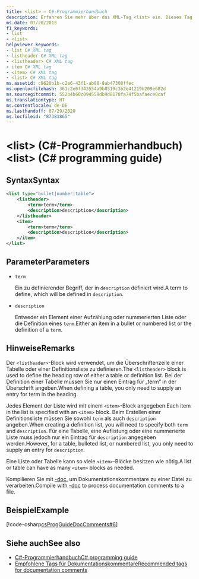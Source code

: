 ```yaml
---
title: <list> – C#-Programmierhandbuch
description: Erfahren Sie mehr über das XML-Tag <list> ein. Dieses Tag wird verwendet, um Tabellen und die zugehörige Definition sowie Aufzählungen oder nummerierte Listen mithilfe von item-Blöcken zu erstellen.
ms.date: 07/20/2015
f1_keywords:
- list
- <list>
helpviewer_keywords:
- list C# XML tag
- listheader C# XML tag
- <listheader> C# XML tag
- item C# XML tag
- <item> C# XML tag
- <list> C# XML tag
ms.assetid: c9620b1b-c2e6-43f1-ab88-8ab47308ffec
ms.openlocfilehash: 361c2e6f343554a9b8519c3b2e41219b209e682d
ms.sourcegitcommit: 552b4b60c094559db9d8178fa74f5bafaece0caf
ms.translationtype: HT
ms.contentlocale: de-DE
ms.lasthandoff: 07/29/2020
ms.locfileid: "87381865"
---
```

# <a name="list-c-programming-guide"></a><span data-ttu-id="7492c-105">\<list> (C#-Programmierhandbuch)</span><span class="sxs-lookup"><span data-stu-id="7492c-105">\<list> (C# programming guide)</span></span>

## <a name="syntax"></a><span data-ttu-id="7492c-106">Syntax</span><span class="sxs-lookup"><span data-stu-id="7492c-106">Syntax</span></span>

```xml
<list type="bullet|number|table">
    <listheader>
        <term>term</term>
        <description>description</description>
    </listheader>
    <item>
        <term>term</term>
        <description>description</description>
    </item>
</list>
```

## <a name="parameters"></a><span data-ttu-id="7492c-107">Parameter</span><span class="sxs-lookup"><span data-stu-id="7492c-107">Parameters</span></span>

- `term`

  <span data-ttu-id="7492c-108">Ein zu definierender Begriff, der in `description` definiert wird.</span><span class="sxs-lookup"><span data-stu-id="7492c-108">A term to define, which will be defined in `description`.</span></span>

- `description`

  <span data-ttu-id="7492c-109">Entweder ein Element einer Aufzählung oder nummerierten Liste oder die Definition eines `term`.</span><span class="sxs-lookup"><span data-stu-id="7492c-109">Either an item in a bullet or numbered list or the definition of a `term`.</span></span>
  
## <a name="remarks"></a><span data-ttu-id="7492c-110">Hinweise</span><span class="sxs-lookup"><span data-stu-id="7492c-110">Remarks</span></span>

<span data-ttu-id="7492c-111">Der `<listheader>`-Block wird verwendet, um die Überschriftenzeile einer Tabelle oder einer Definitionsliste zu definieren.</span><span class="sxs-lookup"><span data-stu-id="7492c-111">The `<listheader>` block is used to define the heading row of either a table or definition list.</span></span> <span data-ttu-id="7492c-112">Bei der Definition einer Tabelle müssen Sie nur einen Eintrag für „term“ in der Überschrift angeben.</span><span class="sxs-lookup"><span data-stu-id="7492c-112">When defining a table, you only need to supply an entry for term in the heading.</span></span>

<span data-ttu-id="7492c-113">Jedes Element der Liste wird mit einem `<item>`-Block angegeben.</span><span class="sxs-lookup"><span data-stu-id="7492c-113">Each item in the list is specified with an `<item>` block.</span></span> <span data-ttu-id="7492c-114">Beim Erstellen einer Definitionsliste müssen Sie sowohl `term` als auch `description` angeben.</span><span class="sxs-lookup"><span data-stu-id="7492c-114">When creating a definition list, you will need to specify both `term` and `description`.</span></span> <span data-ttu-id="7492c-115">Für eine Tabelle, eine Auflistung oder eine nummerierte Liste muss jedoch nur ein Eintrag für `description` angegeben werden.</span><span class="sxs-lookup"><span data-stu-id="7492c-115">However, for a table, bulleted list, or numbered list, you only need to supply an entry for `description`.</span></span>

<span data-ttu-id="7492c-116">Eine Liste oder Tabelle kann so viele `<item>`-Blöcke besitzen wie nötig.</span><span class="sxs-lookup"><span data-stu-id="7492c-116">A list or table can have as many `<item>` blocks as needed.</span></span>

<span data-ttu-id="7492c-117">Kompilieren Sie mit [-doc](../../language-reference/compiler-options/doc-compiler-option.md), um Dokumentationskommentare zu einer Datei zu verarbeiten.</span><span class="sxs-lookup"><span data-stu-id="7492c-117">Compile with [-doc](../../language-reference/compiler-options/doc-compiler-option.md) to process documentation comments to a file.</span></span>

## <a name="example"></a><span data-ttu-id="7492c-118">Beispiel</span><span class="sxs-lookup"><span data-stu-id="7492c-118">Example</span></span>

[!code-csharp[csProgGuideDocComments#6](~/samples/snippets/csharp/VS_Snippets_VBCSharp/csProgGuideDocComments/CS/DocComments.cs#6)]

## <a name="see-also"></a><span data-ttu-id="7492c-119">Siehe auch</span><span class="sxs-lookup"><span data-stu-id="7492c-119">See also</span></span>

- [<span data-ttu-id="7492c-120">C#-Programmierhandbuch</span><span class="sxs-lookup"><span data-stu-id="7492c-120">C# programming guide</span></span>](../index.md)
- [<span data-ttu-id="7492c-121">Empfohlene Tags für Dokumentationskommentare</span><span class="sxs-lookup"><span data-stu-id="7492c-121">Recommended tags for documentation comments</span></span>](./recommended-tags-for-documentation-comments.md)
